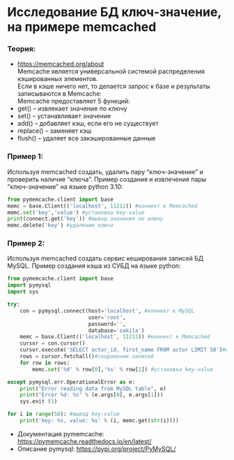 # Исследование БД ключ-значение, на примере memcached

### Теория:
+ https://memcached.org/about  
Memcache является универсальной системой распределения кэшированных элементов.  
Если в кэше ничего нет, то делается запрос к базе и результаты записываются в Memcache:  
Memcache предоставляет 5 функций:  
+ get() – извлекает значение по ключу  
+ set() – устанавливает значение  
+ add() – добавляет кэш, если его не существует  
+ replace() – заменяет кэш  
+ flush() – удаляет все закэшированные данные  

### Пример 1:
Используя memcached создать, удалить пару “ключ-значение” и проверить наличие “ключа”.
Пример создания и извлечения пары “ключ-значение” на языке python 3.10:
```python
from pymemcache.client import base
memc = base.Client(('localhost', 11211)) #коннект к Memcached
memc.set('key','value') #установка key-value
print(connect.get('key')) #вывод значения по ключу
memc.delete('key') #удаление ключа
```

### Пример 2:
Используя memcached создать сервис кеширования записей БД MySQL.
Пример создания кэша из СУБД на языке python:
```python
from pymemcache.client import base
import pymysql
import sys

try:
    con = pymysql.connect(host='localhost', #коннект к MySQL
                          user='root',
                          password='',
                          database='sakila')
    memc = base.Client(('localhost', 11211)) #коннект к Memcached
    cursor = con.cursor()
    cursor.execute('SELECT actor_id, first_name FROM actor LIMIT 50')#выполнение запроса
    rows = cursor.fetchall()#сохранение записей
    for row in rows:
        memc.set('%d' % row[0],'%s' % row[1]) #установка key-value

except pymysql.err.OperationalError as e:
    print("Error reading data from MySQL table", e)
    print("Error %d: %s" % (e.args[0], e.args[1]))
    sys.exit (1)

for i in range(50): #вывод key-value
    print('key: %s, value: %s' % (i, memc.get(str(i))))
```
 
+ Документация pymemcache: https://pymemcache.readthedocs.io/en/latest/ 
+ Описание pymysql: https://pypi.org/project/PyMySQL/ 
 
